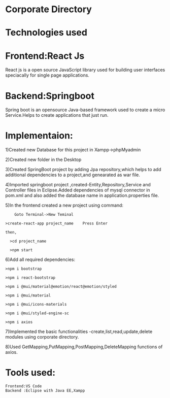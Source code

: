 # Corporate Directory

# Technologies used

# Frontend:React Js

React js  is a open source JavaScript library used for building user interfaces speciacally for single page applications.

# Backend:Springboot 

Spring boot is an opensource Java-based framework used to create a micro Service.Helps to create applications that just run.

# Implementaion:

1)Created new Database for this project in Xampp->phpMyadmin

2)Created new folder in the Desktop

3)Created SpringBoot project by adding Jpa repository,which helps to add additional dependencies to a project,and genearated as war file.

4)Imported springboot project ,created-Entity,Repository,Service and Controller files in Eclipse.Added dependencies of mysql connector in pom.xml and 
also added the database name in application.properties file.

5)In the frontend created a new project using command:

        Goto Terminal->New Teminal
	
	>create-react-app project_name    Press Enter
        
	then,
          
	  >cd project_name
          
	  >npm start
          
 6)Add all required dependencies:
   	
	>npm i bootstrap
   
   	>npm i react-bootstrap
   
  	>npm i @mui/material@emotion/react@emotion/styled
   
   	>npm i @mui/material
   
   	>npm i @mui/icons-materials
   
	>npm i @mui/styled-engine-sc
   
  	>npm i axios
   
 7)Implemented the basic functionalities -create,list,read,update,delete modules using corporate directory.
 
 8)Used GetMapping,PutMapping,PostMapping,DeleteMapping functions of axios.
 
 # Tools used:
    Frontend:VS Code
    Backend :Eclipse with Java EE,Xampp
            
